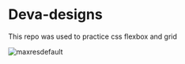 # Deva-designs
This repo was used to practice css flexbox and grid

![maxresdefault](https://user-images.githubusercontent.com/91376824/186864512-6bda86c1-09f9-4b30-93e1-4a1617d555a6.jpg)
